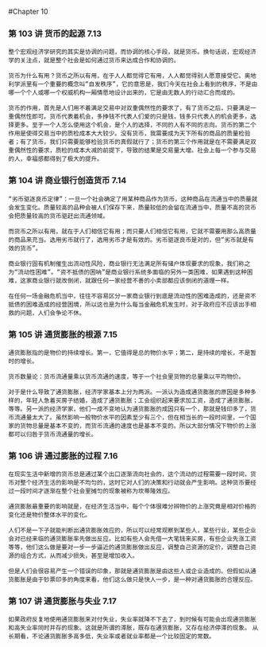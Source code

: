#Chapter 10

### 第 103 讲 货币的起源 7.13

`整个宏观经济学研究的其实是协调的问题，而协调的核心手段，就是货币。换句话说，宏观经济学的关注点，就是整个社会是如何通过货币来达成合作和协调的。`

`货币为什么有用？货币之所以有用，在于人人都觉得它有用，人人都觉得别人愿意接受它。奥地利学派里有一个重要的概念叫“自发秩序”，它的意思是，我们今天在社会上看到的秩序，不是由哪一个个人或哪一个权威机构一厢情愿地设计出来的，它是由无数人的行动汇合而成的。`

`货币的作用，首先是人们用不着满足交易中对双重偶然性的要求了，有了货币之后，只要满足一重偶然性即可。货币代表着机会，多挣钱不代表人们爱的只是钱，钱多只代表人的机会更多，选择更多。至于一个人怎么使用这个机会，是个人的选择，不同的人有不同的志向。货币的第二个作用是使得交易当中的质检成本大大较少。没有货币，我需要成为天下所有的商品的质量检验者；有了货币，我们只需要能够检验货币的真假就行了；货币的第三个作用就是在不需要满足双重偶然性的要求，质检的成本大减的前提下，导致的结果是交易量大增。社会上每一个参与交易的人，幸福感都得到了极大的提升。`

### 第 104 讲 商业银行创造货币 7.14

`“劣币驱逐良币定律”：一旦一个社会确定了用某种商品作为货币，这种商品在流通当中的质量就会发生变化。质量较高的品种会被人们保存下来，质量较低的会留在流通当中，质量不高的货币会把质量较高的货币驱赶出流通领域。`

`而货币之所以有用，就在于人们相信它有用；而只要人们相信它有用，它就不需要用那么高质量的商品来充当。选用劣币就行了，选用劣币才是有效的。劣币驱逐良币是对的，但“劣币就是有效的货币”。`

`商业银行固有机制催生出流动性风险，商业银行无法满足所有储户体现要求的现象，我们称之为“流动性困难”。“资不抵债的困呐”是商业银行系统多面临的另外一类困难，如果遇到这种困难，这家商业银行就改倒闭，就跟任何一家经营不善的小卖部都应该倒闭的道理一样。`

`在任何一场金融危机当中，往往不容易区分一家商业银行到底是流动性的困难造成的，还是资不抵债的困难造成的经营困境，所以这也是为什么每当金融危机发生时，对于政府应不应该出手相救的问题，人们会争论不休。`

### 第 105 讲 通货膨胀的根源 7.15

`通货膨胀指的是物价的持续增长。第一，它值得是总的物价水平；第二，是持续的增长，不是暂时的增长。`

`货币数量论：货币流通量乘以货币流通的速度，等于一个社会里货物的总量乘以平均物价。`

`对于是什么导致了通货膨胀，经济学家基本上分为两派。一派认为造成通货膨胀的原因是多种多样的，年轻人急着买房子结婚，造成了通货膨胀；工会组织起来要求加工资，造成了通货膨胀，等等。另一派的经济学家，他们一成不变地认为通货膨胀的成因只有一个，那就是钱印多了，货币流通量太大了。虽然影响一般物价水平的因素至少有三个，但在相当长的一段时间里，一个国家的货物总量是基本不变的，而货币流通的速度也是基本不变的。所以大部分情况下物价的上涨都可以归咎于货币流通量的增长。`

### 第 106 讲 通过膨胀的过程 7.16

`在现实生活中新增的货币总是通过某个出口逐渐流向社会的，这个流动的过程需要一段时间，货币对整个经济生活的影响是不均匀的，这时它对人们的决策和行动就会产生影响。这种货币要经过一段时间才逐渐在整个社会里摊匀的现象被称为坎蒂隆效应。`

`通货膨胀最重要的影响就是，在经济生活当中，每个个体很难分辨物价的上涨究竟是相对价格的变化还是物价整体水平的变化。`

`人们不是一下子就能判断出通货膨胀效应的，所以可以经常观察到某些人，某些行业，某些企业会对已经来临的通货膨胀率先做出反应。比如有些人会先借一大笔钱来买房，有些企业先涨工资等等，他们这么做是要对一步一步逼近的通货膨胀做出反应，调整自己资源的定价，调整自己资源的组合方式，从而减少损失，甚至是增加收入。`

`但是人们会很容易产生一个错误的印象，那就是通货膨胀是由这些人或企业造成的。但假如从通货膨胀是由于钞票印多的角度来看，他们这么做只是快人一步，是一种对通货膨胀的合理反应。`

### 第 107 讲 通货膨胀与失业 7.17

`如果政府反复地使用通货膨胀来对付失业，失业率就降不下去了，到时候有可能会出现通货膨胀和高失业率同时并存的现象。这就是所谓的滞胀，既存在通货膨胀，又存在经济停滞的现象。`
`从长期看，不论通货膨胀多高多低，失业率或者就业率都是一个比较固定的常数。`
